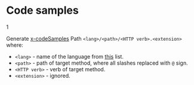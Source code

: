 Code samples
=====

1


Generate [x-codeSamples](https://github.com/Rebilly/ReDoc/blob/master/docs/redoc-vendor-extensions.md#x-codeSamples)
Path  `<lang>/<path>/<HTTP verb>.<extension>` where:
  * `<lang>` - name of the language from [this](https://github.com/github/linguist/blob/master/lib/linguist/popular.yml) list.
  * `<path>` - path of target method, where all slashes replaced with `@` sign.
  * `<HTTP verb>` - verb of target method.
  * `<extension>` - ignored.
